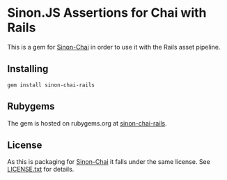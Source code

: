 Sinon.JS Assertions for Chai with Rails
=======================================

This is a gem for [Sinon-Chai][sinon-chai] in order to use it with the Rails asset pipeline.

Installing
----------

    gem install sinon-chai-rails

Rubygems
--------

The gem is hosted on rubygems.org at [sinon-chai-rails][rubygems-gem-url].

License
-------

As this is packaging for [Sinon-Chai][sinon-chai] it falls under the same license. See
[LICENSE.txt][license-txt] for details.

[sinon-chai]: https://github.com/domenic/sinon-chai
[rubygems-gem-url]: https://rubygems.org/gems/sinon-chai-rails
[license-txt]: https://github.com/cymen/sinon-chai-rails/blob/master/LICENSE.txt
